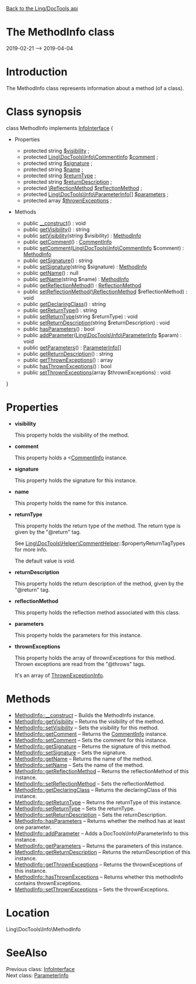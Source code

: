 [Back to the Ling/DocTools api](https://github.com/lingtalfi/DocTools/blob/master/doc/api/Ling/DocTools.md)



The MethodInfo class
================
2019-02-21 --> 2019-04-04






Introduction
============

The MethodInfo class represents information about a method (of a class).



Class synopsis
==============


class <span class="pl-k">MethodInfo</span> implements [InfoInterface](https://github.com/lingtalfi/DocTools/blob/master/doc/api/Ling/DocTools/Info/InfoInterface.md) {

- Properties
    - protected string [$visibility](#property-visibility) ;
    - protected [Ling\DocTools\Info\CommentInfo](https://github.com/lingtalfi/DocTools/blob/master/doc/api/Ling/DocTools/Info/CommentInfo.md) [$comment](#property-comment) ;
    - protected string [$signature](#property-signature) ;
    - protected string [$name](#property-name) ;
    - protected string [$returnType](#property-returnType) ;
    - protected string [$returnDescription](#property-returnDescription) ;
    - protected [\ReflectionMethod](http://php.net/manual/en/class.reflectionmethod.php) [$reflectionMethod](#property-reflectionMethod) ;
    - protected [Ling\DocTools\Info\ParameterInfo[]](https://github.com/lingtalfi/DocTools/blob/master/doc/api/Ling/DocTools/Info/ParameterInfo.md) [$parameters](#property-parameters) ;
    - protected array [$thrownExceptions](#property-thrownExceptions) ;

- Methods
    - public [__construct](https://github.com/lingtalfi/DocTools/blob/master/doc/api/Ling/DocTools/Info/MethodInfo/__construct.md)() : void
    - public [getVisibility](https://github.com/lingtalfi/DocTools/blob/master/doc/api/Ling/DocTools/Info/MethodInfo/getVisibility.md)() : string
    - public [setVisibility](https://github.com/lingtalfi/DocTools/blob/master/doc/api/Ling/DocTools/Info/MethodInfo/setVisibility.md)(string $visibility) : [MethodInfo](https://github.com/lingtalfi/DocTools/blob/master/doc/api/Ling/DocTools/Info/MethodInfo.md)
    - public [getComment](https://github.com/lingtalfi/DocTools/blob/master/doc/api/Ling/DocTools/Info/MethodInfo/getComment.md)() : [CommentInfo](https://github.com/lingtalfi/DocTools/blob/master/doc/api/Ling/DocTools/Info/CommentInfo.md)
    - public [setComment](https://github.com/lingtalfi/DocTools/blob/master/doc/api/Ling/DocTools/Info/MethodInfo/setComment.md)([Ling\DocTools\Info\CommentInfo](https://github.com/lingtalfi/DocTools/blob/master/doc/api/Ling/DocTools/Info/CommentInfo.md) $comment) : [MethodInfo](https://github.com/lingtalfi/DocTools/blob/master/doc/api/Ling/DocTools/Info/MethodInfo.md)
    - public [getSignature](https://github.com/lingtalfi/DocTools/blob/master/doc/api/Ling/DocTools/Info/MethodInfo/getSignature.md)() : string
    - public [setSignature](https://github.com/lingtalfi/DocTools/blob/master/doc/api/Ling/DocTools/Info/MethodInfo/setSignature.md)(string $signature) : [MethodInfo](https://github.com/lingtalfi/DocTools/blob/master/doc/api/Ling/DocTools/Info/MethodInfo.md)
    - public [getName](https://github.com/lingtalfi/DocTools/blob/master/doc/api/Ling/DocTools/Info/MethodInfo/getName.md)() : null
    - public [setName](https://github.com/lingtalfi/DocTools/blob/master/doc/api/Ling/DocTools/Info/MethodInfo/setName.md)(string $name) : [MethodInfo](https://github.com/lingtalfi/DocTools/blob/master/doc/api/Ling/DocTools/Info/MethodInfo.md)
    - public [getReflectionMethod](https://github.com/lingtalfi/DocTools/blob/master/doc/api/Ling/DocTools/Info/MethodInfo/getReflectionMethod.md)() : [ReflectionMethod](http://php.net/manual/en/class.reflectionmethod.php)
    - public [setReflectionMethod](https://github.com/lingtalfi/DocTools/blob/master/doc/api/Ling/DocTools/Info/MethodInfo/setReflectionMethod.md)([\ReflectionMethod](http://php.net/manual/en/class.reflectionmethod.php) $reflectionMethod) : void
    - public [getDeclaringClass](https://github.com/lingtalfi/DocTools/blob/master/doc/api/Ling/DocTools/Info/MethodInfo/getDeclaringClass.md)() : string
    - public [getReturnType](https://github.com/lingtalfi/DocTools/blob/master/doc/api/Ling/DocTools/Info/MethodInfo/getReturnType.md)() : string
    - public [setReturnType](https://github.com/lingtalfi/DocTools/blob/master/doc/api/Ling/DocTools/Info/MethodInfo/setReturnType.md)(string $returnType) : void
    - public [setReturnDescription](https://github.com/lingtalfi/DocTools/blob/master/doc/api/Ling/DocTools/Info/MethodInfo/setReturnDescription.md)(string $returnDescription) : void
    - public [hasParameters](https://github.com/lingtalfi/DocTools/blob/master/doc/api/Ling/DocTools/Info/MethodInfo/hasParameters.md)() : bool
    - public [addParameter](https://github.com/lingtalfi/DocTools/blob/master/doc/api/Ling/DocTools/Info/MethodInfo/addParameter.md)([Ling\DocTools\Info\ParameterInfo](https://github.com/lingtalfi/DocTools/blob/master/doc/api/Ling/DocTools/Info/ParameterInfo.md) $param) : void
    - public [getParameters](https://github.com/lingtalfi/DocTools/blob/master/doc/api/Ling/DocTools/Info/MethodInfo/getParameters.md)() : [ParameterInfo[]](https://github.com/lingtalfi/DocTools/blob/master/doc/api/Ling/DocTools/Info/ParameterInfo.md)
    - public [getReturnDescription](https://github.com/lingtalfi/DocTools/blob/master/doc/api/Ling/DocTools/Info/MethodInfo/getReturnDescription.md)() : string
    - public [getThrownExceptions](https://github.com/lingtalfi/DocTools/blob/master/doc/api/Ling/DocTools/Info/MethodInfo/getThrownExceptions.md)() : array
    - public [hasThrownExceptions](https://github.com/lingtalfi/DocTools/blob/master/doc/api/Ling/DocTools/Info/MethodInfo/hasThrownExceptions.md)() : bool
    - public [setThrownExceptions](https://github.com/lingtalfi/DocTools/blob/master/doc/api/Ling/DocTools/Info/MethodInfo/setThrownExceptions.md)(array $thrownExceptions) : void

}




Properties
=============

- <span id="property-visibility"><b>visibility</b></span>

    This property holds the visibility of the method.
    
    

- <span id="property-comment"><b>comment</b></span>

    This property holds a <[CommentInfo](https://github.com/lingtalfi/DocTools/blob/master/doc/api/Ling/DocTools/Info/CommentInfo.md) instance.
    
    

- <span id="property-signature"><b>signature</b></span>

    This property holds the signature for this instance.
    
    

- <span id="property-name"><b>name</b></span>

    This property holds the name for this instance.
    
    

- <span id="property-returnType"><b>returnType</b></span>

    This property holds the return type of the method.
    The return type is given by the "@return" tag.
    
    See [Ling\DocTools\Helper\CommentHelper](https://github.com/lingtalfi/DocTools/blob/master/doc/api/Ling/DocTools/Helper/CommentHelper.md)::$propertyReturnTagTypes for more info.
    
    The default value is void.
    
    

- <span id="property-returnDescription"><b>returnDescription</b></span>

    This property holds the return description of the method, given by the "@return" tag.
    
    

- <span id="property-reflectionMethod"><b>reflectionMethod</b></span>

    This property holds the reflection method associated with this class.
    
    

- <span id="property-parameters"><b>parameters</b></span>

    This property holds the parameters for this instance.
    
    

- <span id="property-thrownExceptions"><b>thrownExceptions</b></span>

    This property holds the array of thrownExceptions for this method.
    Thrown exceptions are read from the "@throws" tags.
    
    It's an array of [ThrownExceptionInfo](https://github.com/lingtalfi/DocTools/blob/master/doc/api/Ling/DocTools/Info/ThrownExceptionInfo.md).
    
    



Methods
==============

- [MethodInfo::__construct](https://github.com/lingtalfi/DocTools/blob/master/doc/api/Ling/DocTools/Info/MethodInfo/__construct.md) &ndash; Builds the MethodInfo instance.
- [MethodInfo::getVisibility](https://github.com/lingtalfi/DocTools/blob/master/doc/api/Ling/DocTools/Info/MethodInfo/getVisibility.md) &ndash; Returns the visibility of the method.
- [MethodInfo::setVisibility](https://github.com/lingtalfi/DocTools/blob/master/doc/api/Ling/DocTools/Info/MethodInfo/setVisibility.md) &ndash; Sets the visibility for this method.
- [MethodInfo::getComment](https://github.com/lingtalfi/DocTools/blob/master/doc/api/Ling/DocTools/Info/MethodInfo/getComment.md) &ndash; Returns the [CommentInfo](https://github.com/lingtalfi/DocTools/blob/master/doc/api/Ling/DocTools/Info/CommentInfo.md) instance.
- [MethodInfo::setComment](https://github.com/lingtalfi/DocTools/blob/master/doc/api/Ling/DocTools/Info/MethodInfo/setComment.md) &ndash; Sets the comment for this instance.
- [MethodInfo::getSignature](https://github.com/lingtalfi/DocTools/blob/master/doc/api/Ling/DocTools/Info/MethodInfo/getSignature.md) &ndash; Returns the signature of this method.
- [MethodInfo::setSignature](https://github.com/lingtalfi/DocTools/blob/master/doc/api/Ling/DocTools/Info/MethodInfo/setSignature.md) &ndash; Sets the signature.
- [MethodInfo::getName](https://github.com/lingtalfi/DocTools/blob/master/doc/api/Ling/DocTools/Info/MethodInfo/getName.md) &ndash; Returns the name of the method.
- [MethodInfo::setName](https://github.com/lingtalfi/DocTools/blob/master/doc/api/Ling/DocTools/Info/MethodInfo/setName.md) &ndash; Sets the name of the method.
- [MethodInfo::getReflectionMethod](https://github.com/lingtalfi/DocTools/blob/master/doc/api/Ling/DocTools/Info/MethodInfo/getReflectionMethod.md) &ndash; Returns the reflectionMethod of this instance.
- [MethodInfo::setReflectionMethod](https://github.com/lingtalfi/DocTools/blob/master/doc/api/Ling/DocTools/Info/MethodInfo/setReflectionMethod.md) &ndash; Sets the reflectionMethod.
- [MethodInfo::getDeclaringClass](https://github.com/lingtalfi/DocTools/blob/master/doc/api/Ling/DocTools/Info/MethodInfo/getDeclaringClass.md) &ndash; Returns the declaringClass of this instance.
- [MethodInfo::getReturnType](https://github.com/lingtalfi/DocTools/blob/master/doc/api/Ling/DocTools/Info/MethodInfo/getReturnType.md) &ndash; Returns the returnType of this instance.
- [MethodInfo::setReturnType](https://github.com/lingtalfi/DocTools/blob/master/doc/api/Ling/DocTools/Info/MethodInfo/setReturnType.md) &ndash; Sets the returnType.
- [MethodInfo::setReturnDescription](https://github.com/lingtalfi/DocTools/blob/master/doc/api/Ling/DocTools/Info/MethodInfo/setReturnDescription.md) &ndash; Sets the returnDescription.
- [MethodInfo::hasParameters](https://github.com/lingtalfi/DocTools/blob/master/doc/api/Ling/DocTools/Info/MethodInfo/hasParameters.md) &ndash; Returns whether the method has at least one parameter.
- [MethodInfo::addParameter](https://github.com/lingtalfi/DocTools/blob/master/doc/api/Ling/DocTools/Info/MethodInfo/addParameter.md) &ndash; Adds a DocTools\Info\ParameterInfo to this instance.
- [MethodInfo::getParameters](https://github.com/lingtalfi/DocTools/blob/master/doc/api/Ling/DocTools/Info/MethodInfo/getParameters.md) &ndash; Returns the parameters of this instance.
- [MethodInfo::getReturnDescription](https://github.com/lingtalfi/DocTools/blob/master/doc/api/Ling/DocTools/Info/MethodInfo/getReturnDescription.md) &ndash; Returns the returnDescription of this instance.
- [MethodInfo::getThrownExceptions](https://github.com/lingtalfi/DocTools/blob/master/doc/api/Ling/DocTools/Info/MethodInfo/getThrownExceptions.md) &ndash; Returns the thrownExceptions of this instance.
- [MethodInfo::hasThrownExceptions](https://github.com/lingtalfi/DocTools/blob/master/doc/api/Ling/DocTools/Info/MethodInfo/hasThrownExceptions.md) &ndash; Returns whether this methodInfo contains thrownExceptions.
- [MethodInfo::setThrownExceptions](https://github.com/lingtalfi/DocTools/blob/master/doc/api/Ling/DocTools/Info/MethodInfo/setThrownExceptions.md) &ndash; Sets the thrownExceptions.





Location
=============
Ling\DocTools\Info\MethodInfo


SeeAlso
==============
Previous class: [InfoInterface](https://github.com/lingtalfi/DocTools/blob/master/doc/api/Ling/DocTools/Info/InfoInterface.md)<br>Next class: [ParameterInfo](https://github.com/lingtalfi/DocTools/blob/master/doc/api/Ling/DocTools/Info/ParameterInfo.md)<br>
